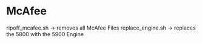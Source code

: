 # McAfee
ripoff_mcafee.sh -> removes all McAfee Files
replace_engine.sh -> replaces the 5800 with the 5900 Engine
